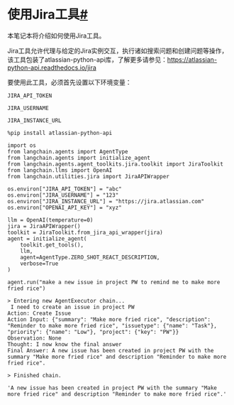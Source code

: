 

# 使用Jira工具[#](#jira-tool "Permalink to this headline")

本笔记本将介绍如何使用Jira工具。

Jira工具允许代理与给定的Jira实例交互，执行诸如搜索问题和创建问题等操作，该工具包装了atlassian-python-api库，了解更多请参见：https://atlassian-python-api.readthedocs.io/jira

要使用此工具，必须首先设置以下环境变量：

`JIRA_API_TOKEN`

`JIRA_USERNAME`

`JIRA_INSTANCE_URL`
 







```
%pip install atlassian-python-api

```










```
import os
from langchain.agents import AgentType
from langchain.agents import initialize_agent
from langchain.agents.agent_toolkits.jira.toolkit import JiraToolkit
from langchain.llms import OpenAI
from langchain.utilities.jira import JiraAPIWrapper

```










```
os.environ["JIRA_API_TOKEN"] = "abc"
os.environ["JIRA_USERNAME"] = "123"
os.environ["JIRA_INSTANCE_URL"] = "https://jira.atlassian.com"
os.environ["OPENAI_API_KEY"] = "xyz"

```










```
llm = OpenAI(temperature=0)
jira = JiraAPIWrapper()
toolkit = JiraToolkit.from_jira_api_wrapper(jira)
agent = initialize_agent(
    toolkit.get_tools(),
    llm,
    agent=AgentType.ZERO_SHOT_REACT_DESCRIPTION,
    verbose=True
)

```










```
agent.run("make a new issue in project PW to remind me to make more fried rice")

```








```
> Entering new AgentExecutor chain...
 I need to create an issue in project PW
Action: Create Issue
Action Input: {"summary": "Make more fried rice", "description": "Reminder to make more fried rice", "issuetype": {"name": "Task"}, "priority": {"name": "Low"}, "project": {"key": "PW"}}
Observation: None
Thought: I now know the final answer
Final Answer: A new issue has been created in project PW with the summary "Make more fried rice" and description "Reminder to make more fried rice".

> Finished chain.

```






```
'A new issue has been created in project PW with the summary "Make more fried rice" and description "Reminder to make more fried rice".'

```







